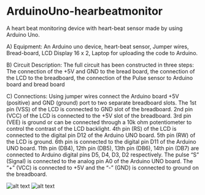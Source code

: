 # ArduinoUno-hearbeatmonitor
A heart beat monitoring device with heart-beat sensor made by using Arduino Uno.

A)  Equipment:
An Arduino uno device, heart-beat sensor, Jumper wires, Bread-board, LCD Display 16 x 2, Laptop for uploading the code to Arduino.

B)	Circuit Description:
The full circuit has been constructed in three steps: The connection of the +5V and GND to the bread board, the connection of the LCD to the breadboard, the connection of the Pulse sensor to Arduino board and bread board

C)	Connections:
Using jumper wires connect the Arduino board +5V (positive) and GND (ground) port to two separate breadboard slots. The 1st pin (VSS) of the LCD is connected to GND slot of the breadboard. 2nd pin (VCC) of the LCD is connected to the +5V slot of the breadboard. 3rd pin (VEE) is ground or can be connected through a 10k ohm potentiometer to control the contrast of the LCD backlight. 4th pin (RS) of the LCD is connected to the digital pin D12 of the Arduino UNO board. 5th pin (RW) of the LCD is ground. 6th pin is connected to the digital pin D11 of the Arduino UNO board. 11th pin (DB4), 12th pin (DB5), 13th pin (DB6), 14th pin (DB7) are connected to Arduino digital pins D5, D4, D3, D2 respectively. The pulse “S” (Signal) is connected to the analog pin A0 of the Arduino UNO board. The “+” (VCC) is connected to +5V and the “-” (GND) is connected to ground on the breadboard.

![alt text](https://i.imgur.com/NVLrybF.png)
![alt text](https://i.imgur.com/86TSMKR.png)
